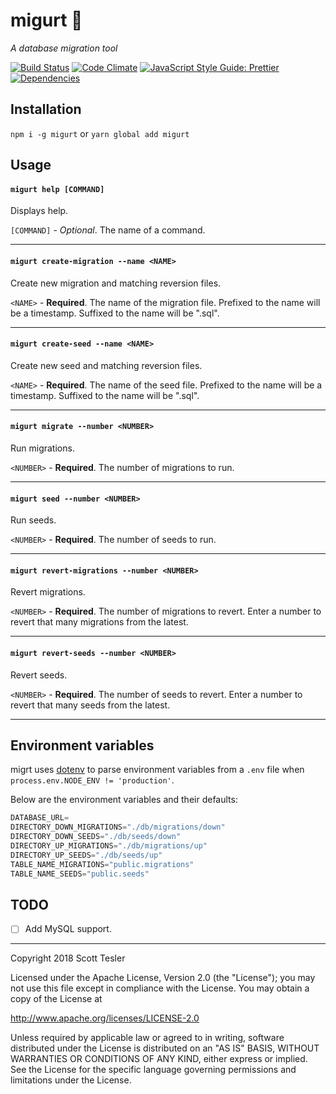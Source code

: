 # migurt 🍦

_A database migration tool_

[![Build Status](https://travis-ci.org/scotttesler/migurt.svg?branch=master)](https://travis-ci.org/scotttesler/migurt "Build status")
[![Code Climate](https://codeclimate.com/github/scotttesler/migurt/badges/gpa.svg)](https://codeclimate.com/github/scotttesler/migurt)
[![JavaScript Style Guide: Prettier](https://img.shields.io/badge/code%20style-Prettier-ff69b4.svg?style=flat)](https://prettier.io/ "Prettier")
[![Dependencies](https://david-dm.org/scotttesler/migurt.svg)](https://david-dm.org/scotttesler/migurt "Dependencies")

## Installation

`npm i -g migurt` or `yarn global add migurt`

## Usage

#### `migurt help [COMMAND]`

Displays help.

`[COMMAND]` - _Optional_. The name of a command.

---

#### `migurt create-migration --name <NAME>`

Create new migration and matching reversion files.

`<NAME>` - **Required**. The name of the migration file. Prefixed to the name will be a
timestamp. Suffixed to the name will be ".sql".

---

#### `migurt create-seed --name <NAME>`

Create new seed and matching reversion files.

`<NAME>` - **Required**. The name of the seed file. Prefixed to the name will be a timestamp.
Suffixed to the name will be ".sql".

---

#### `migurt migrate --number <NUMBER>`

Run migrations.

`<NUMBER>` - **Required**. The number of migrations to run.

---

#### `migurt seed --number <NUMBER>`

Run seeds.

`<NUMBER>` - **Required**. The number of seeds to run.

---

#### `migurt revert-migrations --number <NUMBER>`

Revert migrations.

`<NUMBER>` - **Required**. The number of migrations to revert. Enter a number to revert that many migrations from the latest.

---

#### `migurt revert-seeds --number <NUMBER>`

Revert seeds.

`<NUMBER>` - **Required**. The number of seeds to revert. Enter a number to revert that many seeds from the latest.

---

## Environment variables

migrt uses [dotenv](https://github.com/motdotla/dotenv) to parse environment
variables from a `.env` file when `process.env.NODE_ENV != 'production'`.

Below are the environment variables and their defaults:

```javascript
DATABASE_URL=
DIRECTORY_DOWN_MIGRATIONS="./db/migrations/down"
DIRECTORY_DOWN_SEEDS="./db/seeds/down"
DIRECTORY_UP_MIGRATIONS="./db/migrations/up"
DIRECTORY_UP_SEEDS="./db/seeds/up"
TABLE_NAME_MIGRATIONS="public.migrations"
TABLE_NAME_SEEDS="public.seeds"
```

## TODO

- [ ] Add MySQL support.

---

Copyright 2018 Scott Tesler

Licensed under the Apache License, Version 2.0 (the "License");
you may not use this file except in compliance with the License.
You may obtain a copy of the License at

http://www.apache.org/licenses/LICENSE-2.0

Unless required by applicable law or agreed to in writing, software
distributed under the License is distributed on an "AS IS" BASIS,
WITHOUT WARRANTIES OR CONDITIONS OF ANY KIND, either express or implied.
See the License for the specific language governing permissions and
limitations under the License.
